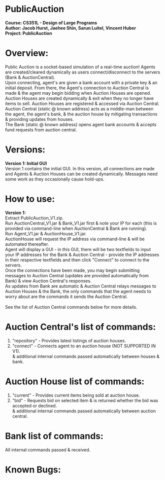 # PublicAuction
<b>Course: CS351L - Design of Large Programs<br>
Author: Jacob Hurst, Jaehee Shin, Sarun Luitel, Vincent Huber<br>
Project: PublicAuction</b><br>

# Overview:
Public Auction is a socket-based simulation of a real-time auction! Agents are created/cleared dynamically as users connect/disconnect to the servers (Bank & AuctionCentral).<br>
Upon connecting, agent's are given a bank account with a private key & an initial deposit. From there, the Agent's connection to Auction Central is made & the agent may begin bidding when Auction Houses are opened. <br>
Auction Houses are created dynamically & exit when they no longer have items to sell. Auction Houses are registered & accessed via Auction Central. <br>
Auction Central (static @ known address) acts as a middle-man between the agent, the agent's bank, & the auction house by mitigating transactions & providing updates from houses. <br>
The Bank (static @ known address) opens agent bank accounts & accepts fund requests from auction central. <br>

# Versions:
<b>Version 1: Initial GUI </b><br>
Version 1 contains the initial GUI. In this version, all connections are made and Agents & Auction Houses can be created dynamically. Messages need some work as they occasionally cause hold-ups. <br>

# How to use:
<b>Version 1:</b><br>
Extract PublicAuction_V1.zip. <br>
Run AuctionCentral_V1.jar & Bank_V1.jar first & note your IP for each (this is provided via command-line when AuctionCentral & Bank are running). <br>
Run Agent_V1.jar & AuctionHouse_V1.jar. <br>
AuctionHouse will request the IP address via command-line & will be automated thereafter. <br>
Agent will display a GUI - in this GUI, there will be two textfields to input your IP addresses for the Bank & Auction Central - provide the IP addresses in their respective textfields and then click "Connect" to connect to the servers. <br>
Once the connections have been made, you may begin submitting messages to Auction Central (updates are provided automatically from Bank) & view Auction Central's responses. <br>
As updates from Bank are automatic & Auction Central relays messages to Auction Houses & the Bank, the only commands that the agent needs to worry about are the commands it sends the Auction Central. <br><br>
See the list of Auction Central commands below for more details. <br>

# Auction Central's list of commands:
1) "repository" - Provides latest listings of auction houses. <br>
2) "connect" - Connects agent to an auction house (NOT SUPPORTED IN V1). <br>
& additional internal commands passed automatically between houses & bank. <br>

# Auction House list of commands:
1) "current" - Provides current items being sold at auction house. <br>
2) "bid" - Requests bid on selected item & is returned whether the bid was accepted or declined. <br>
& additional internal commands passed automatically between auction central. <br>

# Bank list of commands:
All internal commands passed & received.

# Known Bugs:
<br>
